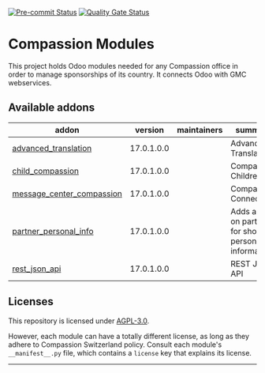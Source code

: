 <!-- /!\ Non OCA Context : Set here the badge of your runbot / runboat instance. -->

[![Pre-commit Status](https://github.com/CompassionCH/compassion-modules/actions/workflows/pre-commit.yml/badge.svg?branch=14.0)](https://github.com/CompassionCH/compassion-modules/actions/workflows/pre-commit.yml?query=branch%3A14.0)
[![Quality Gate Status](https://sonarcloud.io/api/project_badges/measure?project=CompassionCH_compassion-modules&metric=alert_status)](https://sonarcloud.io/summary/new_code?id=CompassionCH_compassion-modules)

<!-- /!\ Non OCA Context : Set here the badge of your translation instance. -->

<!-- /!\ do not modify above this line -->

# Compassion Modules

This project holds Odoo modules needed for any Compassion office in order to manage
sponsorships of its country. It connects Odoo with GMC webservices.

<!-- /!\ do not modify below this line -->

<!-- prettier-ignore-start -->

[//]: # (addons)

Available addons
----------------
addon | version | maintainers | summary
--- | --- | --- | ---
[advanced_translation](advanced_translation/) | 17.0.1.0.0 |  | Advanced Translation
[child_compassion](child_compassion/) | 17.0.1.0.0 |  | Compassion Children
[message_center_compassion](message_center_compassion/) | 17.0.1.0.0 |  | Compassion Connect
[partner_personal_info](partner_personal_info/) | 17.0.1.0.0 |  | Adds a tab on partners for showing personal information
[rest_json_api](rest_json_api/) | 17.0.1.0.0 |  | REST Json API

[//]: # (end addons)

<!-- prettier-ignore-end -->

## Licenses

This repository is licensed under [AGPL-3.0](LICENSE).

However, each module can have a totally different license, as long as they adhere to
Compassion Switzerland policy. Consult each module's `__manifest__.py` file, which
contains a `license` key that explains its license.

---

<!-- /!\ Non OCA Context : Set here the full description of your organization. -->
